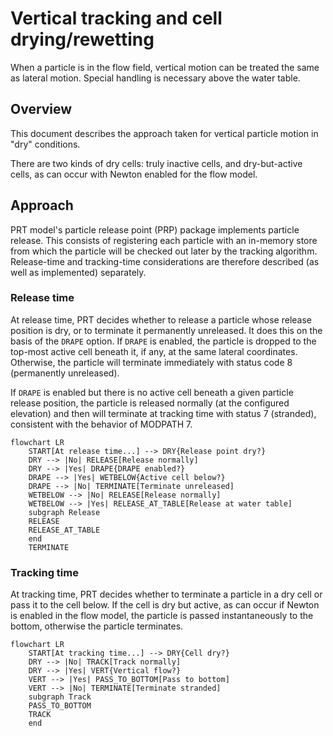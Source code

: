 # Vertical tracking and cell drying/rewetting

When a particle is in the flow field, vertical motion can be treated the same as lateral motion. Special handling is necessary above the water table.

## Overview

This document describes the approach taken for vertical particle motion in "dry" conditions.

There are two kinds of dry cells: truly inactive cells, and dry-but-active cells, as can occur with Newton enabled for the flow model.

## Approach

PRT model's particle release point (PRP) package implements particle release. This consists of registering each particle with an in-memory store from which the particle will be checked out later by the tracking algorithm. Release-time and tracking-time considerations are therefore described (as well as implemented) separately.

### Release time

At release time, PRT decides whether to release a particle whose release position is dry, or to terminate it permanently unreleased. It does this on the basis of the `DRAPE` option. If `DRAPE` is enabled, the particle is dropped to the top-most active cell beneath it, if any, at the same lateral coordinates. Otherwise, the particle will terminate immediately with status code 8 (permanently unreleased).

If `DRAPE` is enabled but there is no active cell beneath a given particle release position, the particle is released normally (at the configured elevation) and then will terminate at tracking time with status 7 (stranded), consistent with the behavior of MODPATH 7.

```mermaid
flowchart LR
    START[At release time...] --> DRY{Release point dry?}
    DRY --> |No| RELEASE[Release normally]
    DRY --> |Yes| DRAPE{DRAPE enabled?}
    DRAPE --> |Yes| WETBELOW{Active cell below?}
    DRAPE --> |No| TERMINATE[Terminate unreleased]
    WETBELOW --> |No| RELEASE[Release normally]
    WETBELOW --> |Yes| RELEASE_AT_TABLE[Release at water table]
    subgraph Release
    RELEASE
    RELEASE_AT_TABLE
    end
    TERMINATE
```

### Tracking time

At tracking time, PRT decides whether to terminate a particle in a dry cell or pass it to the cell below. If the cell is dry but active, as can occur if Newton is enabled in the flow model, the particle is passed instantaneously to the bottom, otherwise the particle terminates.

```mermaid
flowchart LR
    START[At tracking time...] --> DRY{Cell dry?}
    DRY --> |No| TRACK[Track normally]
    DRY --> |Yes| VERT{Vertical flow?}
    VERT --> |Yes| PASS_TO_BOTTOM[Pass to bottom]
    VERT --> |No| TERMINATE[Terminate stranded]
    subgraph Track
    PASS_TO_BOTTOM
    TRACK
    end
```
